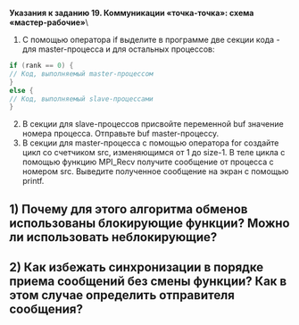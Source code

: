 __Указания к заданию 19. Коммуникации «точка-точка»: схема «мастер-рабочие»__\
1. С помощью оператора if выделите в программе две секции кода - для master-процесса и для остальных процессов:
```c
if (rank == 0) {
// Код, выполняемый master-процессом
}
else {
// Код, выполняемый slave-процессами
}
```
2. В секции для slave-процессов присвойте переменной buf значение номера процесса. Отправьте buf master-процессу.
3. В секции для master-процесса с помощью оператора for создайте цикл со счетчиком src, изменяющимся от 1 до size-1. В теле цикла с помощью функцию MPI_Recv получите сообщение от процесса с номером src. Выведите полученное сообщение на экран с помощью printf.

## 1) Почему для этого алгоритма обменов использованы блокирующие функции? Можно ли использовать неблокирующие? 


## 2) Как избежать синхронизации в порядке приема сообщений без смены функции? Как в этом случае определить отправителя сообщения?

